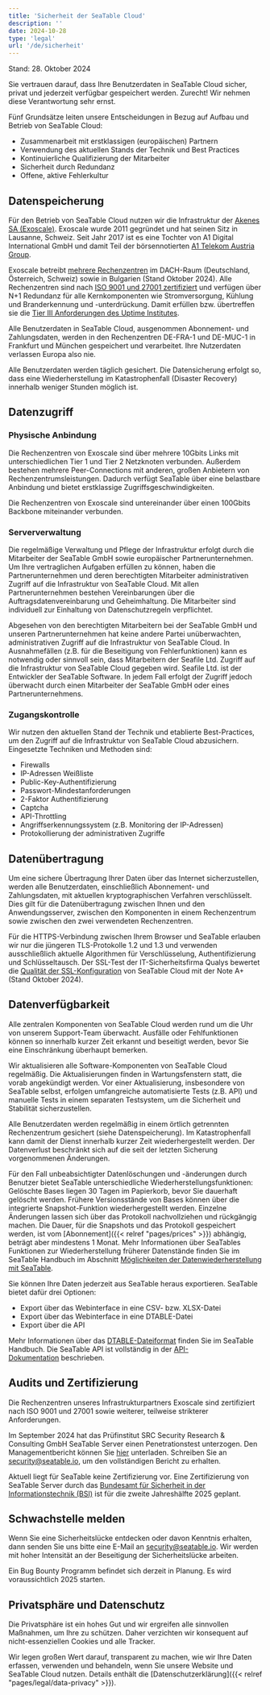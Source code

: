 ```yaml
---
title: 'Sicherheit der SeaTable Cloud'
description: ''
date: 2024-10-28
type: 'legal'
url: '/de/sicherheit'
---
```


Stand: 28. Oktober 2024

Sie vertrauen darauf, dass Ihre Benutzerdaten in SeaTable Cloud sicher, privat und jederzeit verfügbar gespeichert werden. Zurecht! Wir nehmen diese Verantwortung sehr ernst.

Fünf Grundsätze leiten unsere Entscheidungen in Bezug auf Aufbau und Betrieb von SeaTable Cloud:

- Zusammenarbeit mit erstklassigen (europäischen) Partnern
- Verwendung des aktuellen Stands der Technik und Best Practices
- Kontinuierliche Qualifizierung der Mitarbeiter
- Sicherheit durch Redundanz
- Offene, aktive Fehlerkultur

## Datenspeicherung

Für den Betrieb von SeaTable Cloud nutzen wir die Infrastruktur der [Akenes SA (Exoscale)](https://www.exoscale.com/). Exoscale wurde 2011 gegründet und hat seinen Sitz in Lausanne, Schweiz. Seit Jahr 2017 ist es eine Tochter von A1 Digital International GmbH und damit Teil der börsennotierten [A1 Telekom Austria Group](https://www.a1.group/de/home).

Exoscale betreibt [mehrere Rechenzentren](https://www.exoscale.com/datacenters/) im DACH-Raum (Deutschland, Österreich, Schweiz) sowie in Bulgarien (Stand Oktober 2024). Alle Rechenzentren sind nach [ISO 9001 und 27001 zertifiziert](https://www.exoscale.com/compliance/) und verfügen über N+1 Redundanz für alle Kernkomponenten wie Stromversorgung, Kühlung und Branderkennung und -unterdrückung. Damit erfüllen bzw. übertreffen sie die [Tier III Anforderungen des Uptime Institutes](https://uptimeinstitute.com/tiers).

Alle Benutzerdaten in SeaTable Cloud, ausgenommen Abonnement- und Zahlungsdaten, werden in den Rechenzentren DE-FRA-1 und DE-MUC-1 in Frankfurt und München gespeichert und verarbeitet. Ihre Nutzerdaten verlassen Europa also nie.

Alle Benutzerdaten werden täglich gesichert. Die Datensicherung erfolgt so, dass eine Wiederherstellung im Katastrophenfall (Disaster Recovery) innerhalb weniger Stunden möglich ist.

## Datenzugriff

### Physische Anbindung

Die Rechenzentren von Exoscale sind über mehrere 10Gbits Links mit unterschiedlichen Tier 1 und Tier 2 Netzknoten verbunden. Außerdem bestehen mehrere Peer-Connections mit anderen, großen Anbietern von Rechenzentrumsleistungen. Dadurch verfügt SeaTable über eine belastbare Anbindung und bietet erstklassige Zugriffsgeschwindigkeiten.

Die Rechenzentren von Exoscale sind untereinander über einen 100Gbits Backbone miteinander verbunden.

### Serververwaltung

Die regelmäßige Verwaltung und Pflege der Infrastruktur erfolgt durch die Mitarbeiter der SeaTable GmbH sowie europäischer Partnerunternehmen. Um Ihre vertraglichen Aufgaben erfüllen zu können, haben die Partnerunternehmen und deren berechtigten Mitarbeiter administrativen Zugriff auf die Infrastruktur von SeaTable Cloud. Mit allen Partnerunternehmen bestehen Vereinbarungen über die Auftragsdatenvereinbarung und Geheimhaltung. Die Mitarbeiter sind individuell zur Einhaltung von Datenschutzregeln verpflichtet.

Abgesehen von den berechtigten Mitarbeitern bei der SeaTable GmbH und unseren Partnerunternehmen hat keine andere Partei unüberwachten, administrativen Zugriff auf die Infrastruktur von SeaTable Cloud. In Ausnahmefällen (z.B. für die Beseitigung von Fehlerfunktionen) kann es notwendig oder sinnvoll sein, dass Mitarbeitern der Seafile Ltd. Zugriff auf die Infrastruktur von SeaTable Cloud gegeben wird. Seafile Ltd. ist der Entwickler der SeaTable Software. In jedem Fall erfolgt der Zugriff jedoch überwacht durch einen Mitarbeiter der SeaTable GmbH oder eines Partnerunternehmens.

### Zugangskontrolle

Wir nutzen den aktuellen Stand der Technik und etablierte Best-Practices, um den Zugriff auf die Infrastruktur von SeaTable Cloud abzusichern. Eingesetzte Techniken und Methoden sind:

- Firewalls
- IP-Adressen Weißliste
- Public-Key-Authentifizierung
- Passwort-Mindestanforderungen
- 2-Faktor Authentifizierung
- Captcha
- API-Throttling
- Angriffserkennungssystem (z.B. Monitoring der IP-Adressen)
- Protokollierung der administrativen Zugriffe

## Datenübertragung

Um eine sichere Übertragung Ihrer Daten über das Internet sicherzustellen, werden alle Benutzerdaten, einschließlich Abonnement- und Zahlungsdaten, mit aktuellen kryptographischen Verfahren verschlüsselt. Dies gilt für die Datenübertragung zwischen Ihnen und den Anwendungsserver, zwischen den Komponenten in einem Rechenzentrum sowie zwischen den zwei verwendeten Rechenzentren.

Für die HTTPS-Verbindung zwischen Ihrem Browser und SeaTable erlauben wir nur die jüngeren TLS-Protokolle 1.2 und 1.3 und verwenden ausschließlich aktuelle Algorithmen für Verschlüsselung, Authentifizierung und Schlüsseltausch. Der SSL-Test der IT-Sicherheitsfirma Qualys bewertet die [Qualität der SSL-Konfiguration](https://www.ssllabs.com/ssltest/) von SeaTable Cloud mit der Note A+ (Stand Oktober 2024).

## Datenverfügbarkeit

Alle zentralen Komponenten von SeaTable Cloud werden rund um die Uhr von unserem Support-Team überwacht. Ausfälle oder Fehlfunktionen können so innerhalb kurzer Zeit erkannt und beseitigt werden, bevor Sie eine Einschränkung überhaupt bemerken.

Wir aktualisieren alle Software-Komponenten von SeaTable Cloud regelmäßig. Die Aktualisierungen finden in Wartungsfenstern statt, die vorab angekündigt werden. Vor einer Aktualisierung, insbesondere von SeaTable selbst, erfolgen umfangreiche automatisierte Tests (z.B. API) und manuelle Tests in einem separaten Testsystem, um die Sicherheit und Stabilität sicherzustellen.

Alle Benutzerdaten werden regelmäßig in einem örtlich getrennten Rechenzentrum gesichert (siehe Datenspeicherung). Im Katastrophenfall kann damit der Dienst innerhalb kurzer Zeit wiederhergestellt werden. Der Datenverlust beschränkt sich auf die seit der letzten Sicherung vorgenommenen Änderungen.

Für den Fall unbeabsichtigter Datenlöschungen und -änderungen durch Benutzer bietet SeaTable unterschiedliche Wiederherstellungsfunktionen: Gelöschte Bases liegen 30 Tagen im Papierkorb, bevor Sie dauerhaft gelöscht werden. Frühere Versionsstände von Bases können über die integrierte Snapshot-Funktion wiederhergestellt werden. Einzelne Änderungen lassen sich über das Protokoll nachvollziehen und rückgängig machen. Die Dauer, für die Snapshots und das Protokoll gespeichert werden, ist vom [Abonnement]({{< relref "pages/prices" >}}) abhängig, beträgt aber mindestens 1 Monat. Mehr Informationen über SeaTables Funktionen zur Wiederherstellung früherer Datenstände finden Sie im SeaTable Handbuch im Abschnitt [Möglichkeiten der Datenwiederherstellung mit SeaTable](https://seatable.io/docs/historie-und-versionen/moeglichkeiten-der-datenwiederherstellung/).

Sie können Ihre Daten jederzeit aus SeaTable heraus exportieren. SeaTable bietet dafür drei Optionen:

- Export über das Webinterface in eine CSV- bzw. XLSX-Datei
- Export über das Webinterface in eine DTABLE-Datei
- Export über die API

Mehr Informationen über das [DTABLE-Dateiformat](https://seatable.io/docs/handbuch/expertenwissen/dtable-dateiformat/) finden Sie im SeaTable Handbuch. Die SeaTable API ist vollständig in der [API-Dokumentation](https://api.seatable.io/) beschrieben.

## Audits und Zertifizierung

Die Rechenzentren unseres Infrastrukturpartners Exoscale sind zertifiziert nach ISO 9001 und 27001 sowie weiterer, teilweise strikterer Anforderungen.

Im September 2024 hat das Prüfinstitut SRC Security Research & Consulting GmbH SeaTable Server einen Penetrationstest unterzogen. Den Managementbericht können Sie [hier](/Seatable-2401_Management_Summary_v1.2.pdf) unterladen. Schreiben Sie an security@seatable.io, um den vollständigen Bericht zu erhalten.

Aktuell liegt für SeaTable keine Zertifizierung vor. Eine Zertifizierung von SeaTable Server durch das [Bundesamt für Sicherheit in der Informationstechnik (BSI)](https://www.bsi.bund.de/) ist für die zweite Jahreshälfte 2025 geplant.

## Schwachstelle melden

Wenn Sie eine Sicherheitslücke entdecken oder davon Kenntnis erhalten, dann senden Sie uns bitte eine E-Mail an [security@seatable.io](mailto:security@seatable.io). Wir werden mit hoher Intensität an der Beseitigung der Sicherheitslücke arbeiten.

Ein Bug Bounty Programm befindet sich derzeit in Planung. Es wird voraussichtlich 2025 starten.

## Privatsphäre und Datenschutz

Die Privatsphäre ist ein hohes Gut und wir ergreifen alle sinnvollen Maßnahmen, um Ihre zu schützen. Daher verzichten wir konsequent auf nicht-essenziellen Cookies und alle Tracker.

Wir legen großen Wert darauf, transparent zu machen, wie wir Ihre Daten erfassen, verwenden und behandeln, wenn Sie unsere Website und SeaTable Cloud nutzen. Details enthält die [Datenschutzerklärung]({{< relref "pages/legal/data-privacy" >}}).
